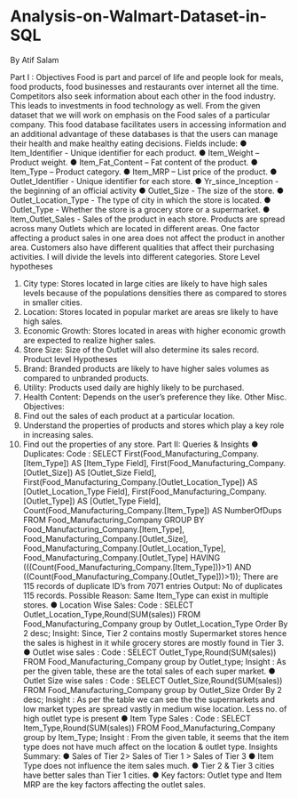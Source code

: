 # Analysis-on-Walmart-Dataset-in-SQL

By Atif Salam


Part I : Objectives
Food is part and parcel of life and people look for meals, food products, food businesses and
restaurants over internet all the time. Competitors also seek information about each other in
the food industry. This leads to investments in food technology as well. From the given dataset
that we will work on emphasis on the Food sales of a particular company. This food database
facilitates users in accessing information and an additional advantage of these databases is that
the users can manage their health and make healthy eating decisions.
Fields include:
● Item_Identifier - Unique identifier for each product.
● Item_Weight – Product weight.
● Item_Fat_Content – Fat content of the product.
● Item_Type – Product category.
● Item_MRP – List price of the product.
● Outlet_Identifier - Unique identifier for each store.
● Yr_since_Inception - the beginning of an official activity
● Outlet_Size - The size of the store.
● Outlet_Location_Type - The type of city in which the store is located.
● Outlet_Type - Whether the store is a grocery store or a supermarket.
● Item_Outlet_Sales - Sales of the product in each store.
Products are spread across many Outlets which are located in different areas. One factor
affecting a product sales in one area does not affect the product in another area. Customers also
have different qualities that affect their purchasing activities.
I will divide the levels into different categories.
Store Level hypotheses
1. City type: Stores located in large cities are likely to have high sales levels because of the
populations densities there as compared to stores in smaller cities.
2. Location: Stores located in popular market are areas sre likely to have high sales.
3. Economic Growth: Stores located in areas with higher economic growth are expected
to realize higher sales.
4. Store Size: Size of the Outlet will also determine its sales record.
Product level Hypotheses
1. Brand: Branded products are likely to have higher sales volumes as compared to
unbranded products.
2. Utility: Products used daily are highly likely to be purchased.
3. Health Content: Depends on the user’s preference they like.
Other Misc. Objectives:
1. Find out the sales of each product at a particular location.
2. Understand the properties of products and stores which play a key role in increasing
sales.
3. Find out the properties of any store.
Part II: Queries & Insights
● Duplicates:
Code : SELECT First(Food_Manufacturing_Company.[Item_Type]) AS [Item_Type Field],
First(Food_Manufacturing_Company.[Outlet_Size]) AS [Outlet_Size Field],
First(Food_Manufacturing_Company.[Outlet_Location_Type]) AS [Outlet_Location_Type Field],
First(Food_Manufacturing_Company.[Outlet_Type]) AS [Outlet_Type Field],
Count(Food_Manufacturing_Company.[Item_Type]) AS NumberOfDups
FROM Food_Manufacturing_Company
GROUP BY Food_Manufacturing_Company.[Item_Type],
Food_Manufacturing_Company.[Outlet_Size],
Food_Manufacturing_Company.[Outlet_Location_Type],
Food_Manufacturing_Company.[Outlet_Type]
HAVING (((Count(Food_Manufacturing_Company.[Item_Type]))>1) AND
((Count(Food_Manufacturing_Company.[Outlet_Type]))>1));
There are 115 records of duplicate ID’s from 7071 entries
Output: No of duplicates 115 records.
Possible Reason: Same Item_Type can exist in multiple stores.
● Location Wise Sales:
Code : SELECT Outlet_Location_Type,Round(SUM(sales))
FROM Food_Manufacturing_Company
group by Outlet_Location_Type Order By 2 desc;
Insight: Since, Tier 2 contains mostly Supermarket stores hence the sales is highest in it
while grocery stores are mostly found in Tier 3.
● Outlet wise sales :
Code : SELECT Outlet_Type,Round(SUM(sales))
FROM Food_Manufacturing_Company
group by Outlet_type;
Insight : As per the given table, these are the total sales of each super market.
● Outlet Size wise sales :
Code : SELECT Outlet_Size,Round(SUM(sales))
FROM Food_Manufacturing_Company
group by Outlet_Size Order By 2 desc;
Insight : As per the table we can see the the supermarkets and low market types are spread
vastly in medium wise location. Less no. of high outlet type is present
● Item Type Sales :
Code : SELECT Item_Type,Round(SUM(sales))
FROM Food_Manufacturing_Company
group by Item_Type;
Insight : From the given table, it seems that the item type does not have much affect on the location
& outlet type.
Insights Summary:
● Sales of Tier 2> Sales of Tier 1 > Sales of Tier 3
● Item Type does not influence the item sales much.
● Tier 2 & Tier 3 cities have better sales than Tier 1 cities.
● Key factors: Outlet type and Item MRP are the key factors affecting the outlet sales.
